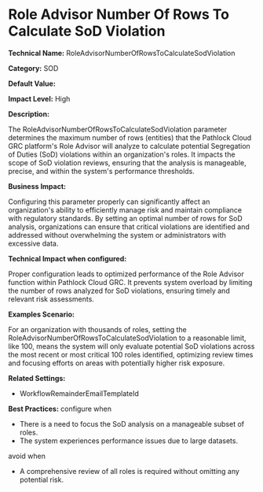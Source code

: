 # Role Advisor Number Of Rows To Calculate SoD Violation

**Technical Name:** RoleAdvisorNumberOfRowsToCalculateSodViolation

**Category:** SOD

**Default Value:**

**Impact Level:** High

**Description:**

The RoleAdvisorNumberOfRowsToCalculateSodViolation parameter determines the maximum number of rows (entities) that the Pathlock Cloud GRC platform's Role Advisor will analyze to calculate potential Segregation of Duties (SoD) violations within an organization's roles. It impacts the scope of SoD violation reviews, ensuring that the analysis is manageable, precise, and within the system's performance thresholds.

**Business Impact:**

Configuring this parameter properly can significantly affect an organization's ability to efficiently manage risk and maintain compliance with regulatory standards. By setting an optimal number of rows for SoD analysis, organizations can ensure that critical violations are identified and addressed without overwhelming the system or administrators with excessive data.

**Technical Impact when configured:**

Proper configuration leads to optimized performance of the Role Advisor function within Pathlock Cloud GRC. It prevents system overload by limiting the number of rows analyzed for SoD violations, ensuring timely and relevant risk assessments.

**Examples Scenario:**

For an organization with thousands of roles, setting the RoleAdvisorNumberOfRowsToCalculateSodViolation to a reasonable limit, like 100, means the system will only evaluate potential SoD violations across the most recent or most critical 100 roles identified, optimizing review times and focusing efforts on areas with potentially higher risk exposure.

**Related Settings:** 

- WorkflowRemainderEmailTemplateId

**Best Practices:** configure when
- There is a need to focus the SoD analysis on a manageable subset of roles.
- The system experiences performance issues due to large datasets.

avoid when
- A comprehensive review of all roles is required without omitting any potential risk.